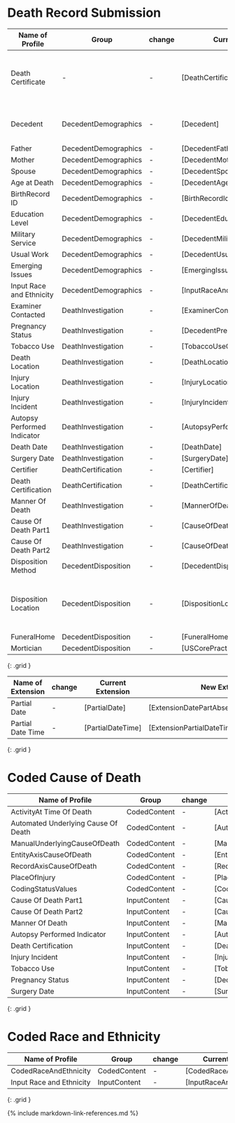 # Death Record Submission



| Name of Profile  | Group | change  |  Current Profile   | New Profile  | Comment |
| ------------- | ----- | ------- | ------------------ | ------------ | ----- | 
|Death Certificate |   -  |    -    | [DeathCertificate] |     [DeathCertificateNew]         |   Updated to reference generalized profiles and valuesets in VRCL      |
|Decedent |   DecedentDemographics  |    -    | [Decedent] |       [DecedentNew]       |    Update partial dates and references     |
|Father |     DecedentDemographics    |    -    | [DecedentFather] |       -       |    -     |
|Mother |     DecedentDemographics    |    -    | [DecedentMother] |       -       |    -     |
|Spouse |     DecedentDemographics    |    -    | [DecedentSpouse] |       -       |    -     |
|Age at Death |     DecedentDemographics    |    -    | [DecedentAge] |       -       |    -     |
|BirthRecord ID |     DecedentDemographics    |    -    | [BirthRecordIdentifier] |       -       |    -     |
|Education Level |     DecedentDemographics    |    -    | [DecedentEducationLevel] |       [ObservationEducationLevelVitalRecordsNew]      |    -     |
|Military Service |    DecedentDemographics    |    -    | [DecedentMilitaryService] |       -       |    -     |
|Usual Work |     DecedentDemographics   |    -    | [DecedentUsualWork] |       -       |    -     |
| Emerging Issues |     DecedentDemographics   |    -    | [EmergingIssues] |       -       |    -     |
| Input Race and Ethnicity |     DecedentDemographics    |    -    | [InputRaceAndEthnicity] |       [InputRaceAndEthnicityNew]       |    -     |
| Examiner Contacted |     DeathInvestigation    |    -    | [ExaminerContacted] |       -       |    -     |
|Pregnancy Status |     DeathInvestigation    |    -    | [DecedentPregnancyStatus] |       [ObservationDecedentPregnancyVitalRecordsNew]       |    -     |
|Tobacco Use |     DeathInvestigation    |    -    | [TobaccoUseContributedToDeath] |       [ObservationTobaccoUseContributedToDeathVitalRecords]       |    -     |
|Death Location |     DeathInvestigation   |    -    | [DeathLocation] |       -       |    -     |
|Injury Location |     DeathInvestigation   |    -    | [InjuryLocation] |       [LocationInjuryVitalRecordsNew]       |    -     |
|Injury Incident |     DeathInvestigation   |    -    | [InjuryIncident] |       [ObservationInjuryIncidentVitalRecordsNew]       |    -     |
|Autopsy Performed Indicator|     DeathInvestigation   |    -    | [AutopsyPerformedIndicator] |       -       |    -     |
|Death Date |     DeathInvestigation   |    -    | [DeathDate] |       [DeathDateNew]       |    -     |
|Surgery Date |     DeathInvestigation   |    -    | [SurgeryDate] |       -       |    -     |
|Certifier |     DeathCertification   |    -    | [Certifier] |       [PractitionerVitalRecordsNew]      |    -     |
|Death Certification |     DeathCertification   |    -    | [DeathCertification] |       [ProcedureDeathCertificationVitalRecordsNew]       |    -     |
|Manner Of Death |     DeathInvestigation   |    -    | [MannerOfDeath] |       [ObservationMannerOfDeathVitalRecordsNew]       |    -     |
|Cause Of Death Part1 |     DeathInvestigation   |    -    | [CauseOfDeathPart1] |  [ObservationCauseOfDeathPart1VitalRecordsNew]            |    -     |
|Cause Of Death Part2 |     DeathInvestigation   |    -    | [CauseOfDeathPart2] |   [ObservationCauseOfDeathPart2VitalRecordsNew]           |    -     |
|Disposition Method |     DecedentDisposition   |    -    | [DecedentDispositionMethod] |    [ObservationDecedentDispositionMethodVitalRecordsNew]   |    -     |
|Disposition Location |     DecedentDisposition   |    -    | [DispositionLocation] |       |   Base on Consolidated Vital Records Location (with death, injury)?     |
|FuneralHome |     DecedentDisposition   |    -    | [FuneralHome] |        -      |    -     |
|Mortician |     DecedentDisposition   |    -    | [USCorePractitioner] |       -       |    -     |
{: .grid }


| Name of Extension  | change  |  Current Extension   | New Extension  | Comment |
| ------------------ | ------- | ------------------ | ------------ | ----- | 
|Partial Date  |    -    | [PartialDate] |    [ExtensionDatePartAbsentReasonVitalRecords]         |   -      |
|Partial Date Time  |    -    | [PartialDateTime] | [ExtensionPartialDateTimeVitalRecords]             |    -     |
{: .grid }

# Coded Cause of Death

| Name of Profile  | Group | change  |  Current Profile   | New Profile  | Comment |
| ------------- | ----- | ------- | ------------------ | ------------ | ----- | 
|ActivityAt Time Of Death|     CodedContent   |    -    | [ActivityAtTimeOfDeath] |       -       |    -     |
|Automated Underlying Cause Of Death |     CodedContent   |    -    | [AutomatedUnderlyingCauseOfDeath] |       -       |    -     |
|ManualUnderlyingCauseOfDeath |     CodedContent   |    -    | [ManualUnderlyingCauseOfDeath] |       -       |    -     |
|EntityAxisCauseOfDeath |     CodedContent   |    -    | [EntityAxisCauseOfDeath] |       -       |    -     |
|RecordAxisCauseOfDeath |     CodedContent   |    -    | [RecordAxisCauseOfDeath] |       -       |    -     |
|PlaceOfInjury |     CodedContent   |    -    | [PlaceOfInjury] |       -       |    -     |
|CodingStatusValues |     CodedContent   |    -    | [CodingStatusValues] |       -       |    -     |
|Cause Of Death Part1 |     InputContent   |    -    | [CauseOfDeathPart1] |  [ObservationCauseOfDeathPart1VitalRecordsNew]            |    -     |
|Cause Of Death Part2 |     InputContent   |    -    | [CauseOfDeathPart2] |   [ObservationCauseOfDeathPart2VitalRecordsNew]           |    -     |
|Manner Of Death |     InputContent   |    -    | [MannerOfDeath] |       [ObservationMannerOfDeathVitalRecordsNew]       |    -     |
|Autopsy Performed Indicator|     InputContent   |    -    | [AutopsyPerformedIndicator] |       -       |    -     |
|Death Certification |     InputContent   |    -    | [DeathCertification] |       [ProcedureDeathCertificationVitalRecordsNew]       |    -     |
|Injury Incident |     InputContent   |    -    | [InjuryIncident] |       [ObservationInjuryIncidentVitalRecordsNew]       |    -     |
|Tobacco Use |     InputContent    |    -    | [TobaccoUseContributedToDeath] |       [ObservationTobaccoUseContributedToDeathVitalRecords]       |    -     |
|Pregnancy Status |     InputContent    |    -    | [DecedentPregnancyStatus] |       [ObservationDecedentPregnancyVitalRecordsNew]       |    -     |
|Surgery Date |     InputContent   |    -    | [SurgeryDate] |       -       |    -     |
{: .grid }

# Coded Race and Ethnicity

| Name of Profile  | Group | change  |  Current Profile   | New Profile  | Comment |
| ------------- | ----- | ------- | ------------------ | ------------ | ----- | 
| CodedRaceAndEthnicity |     CodedContent   |    -    | [CodedRaceAndEthnicity] |      [CodedRaceAndEthnicityNew]       |    -     |
| Input Race and Ethnicity |     InputContent    |    -    | [InputRaceAndEthnicity] |       [InputRaceAndEthnicityNew]       |    -     |
{: .grid }


{% include markdown-link-references.md %}